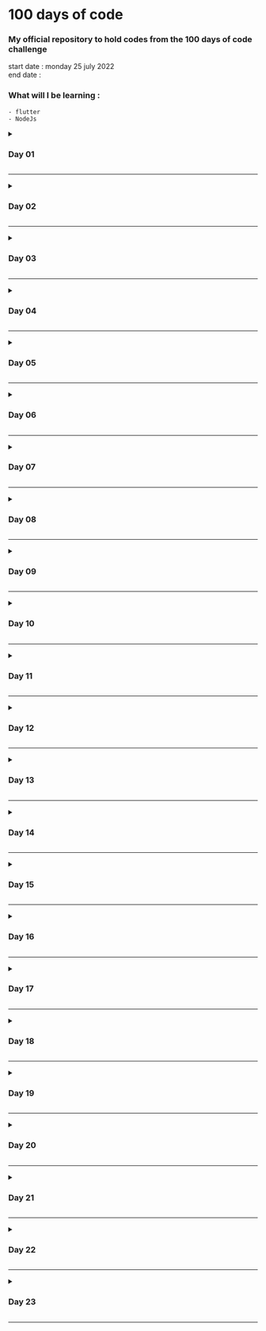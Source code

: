 # 100 days of code

### My official repository to hold codes from the 100 days of code challenge

start date : monday 25 july 2022  
end date   : 

### What will I be learning : 
	- flutter
	- NodeJs
	

	
<details>
	<summary><h3>Day 01</h3></summary>
	
	- learned the basics of Dart programming language
	
</details>
<hr/>

<details>
	<summary><h3>Day 02</h3></summary>
	
	- continued learning Dart
	- started learning Flutter

</details>
<hr/>

<details>
	<summary><h3>Day 03</h3></summary>
	
	- input widgets
	- text widgets
	- style widdets

</details>
<hr/>

<details>
	<summary><h3>Day 04</h3></summary>
	
	- navigation between screens
	- TextField validator
	- Form validation

</details>
<hr/>

<details>
	<summary><h3>Day 05</h3></summary>
	
	- setup firebase with flutter
	- firebase authentication

</details>
<hr/>

<details>
	<summary><h3>Day 06</h3></summary>
	
	- firebase authentication

</details>
<hr/>

<details>
	<summary><h3>Day 07</h3></summary>
	
	- TextSpan
	- Navigating bettwen screens

</details>
<hr/>

<details>
	<summary><h3>Day 08</h3></summary>
	
- back to nodejs
	- http server
	- serving string, html, json, pdf, mp3, mp4, etc.  
[see](https://github.com/milkiyd/30DaysOfNodeJs/tree/master/day_01)

</details>
<hr/>

<details>
	<summary><h3>Day 09</h3></summary>
	
- Node js
	- file system
	- read, write, append, rename, delete files
	- syncronous, asynchronous  
[see](https://github.com/milkiyd/30DaysOfNodeJs/tree/master/day_02)
</details>
<hr/>

<details>
	<summary><h3>Day 10</h3></summary>
	
- Node js
	- regex
	- find specific expression in a string
	- validate email, password, etc.
[see](https://github.com/milkiyd/30DaysOfNodeJs/tree/master/day_03)
</details>
<hr/>

<details>
	<summary><h3>Day 11</h3></summary>
	
- Node js
	- console
	- methods: log, error, warn, time, count
[see](https://github.com/milkiyd/30DaysOfNodeJs/tree/master/day_04)
</details>
<hr/>

<details>
	<summary><h3>Day 12</h3></summary>
	
- Node js
	- erros
</details>
<hr/>

<details>
	<summary><h3>Day 13</h3></summary>
	
- Node js
	- array methods
</details>
<hr/>

<details>
	<summary><h3>Day 14</h3></summary>
	
- Node js
	- npm
</details>
<hr/>

<details>
	<summary><h3>Day 15</h3></summary>
	
- Node js
	- publishing npm packages
</details>
<hr/>

<details>
	<summary><h3>Day 16</h3></summary>
	
- Node js
	- hashing and hmac
	- encryption and decryption
</details>
<hr/>

<details>
	<summary><h3>Day 17</h3></summary>
	
- Node js
	- expres.js
</details>
<hr/>

<details>
	<summary><h3>Day 18</h3></summary>
	
- Node js
	- more about express.js
</details>
<hr/>

<details>
	<summary><h3>Day 19</h3></summary>
	
- Node js
	- mongodb
	- mongoose
</details>
<hr/>

<details>
	<summary><h3>Day 20</h3></summary>
	
- Node js
	- signup and login forms
	- express.js
	- mongodb
</details>
<hr/>

<details>
	<summary><h3>Day 21</h3></summary>
	
- Node js
	- socket.io
</details>
<hr/>

<details>
	<summary><h3>Day 22</h3></summary>
	
- Node js
	- streams
	- compressing files
	- decompressing files
</details>
<hr/>

<details>
	<summary><h3>Day 23</h3></summary>
	
- Node js
	- mysql
</details>
<hr/>